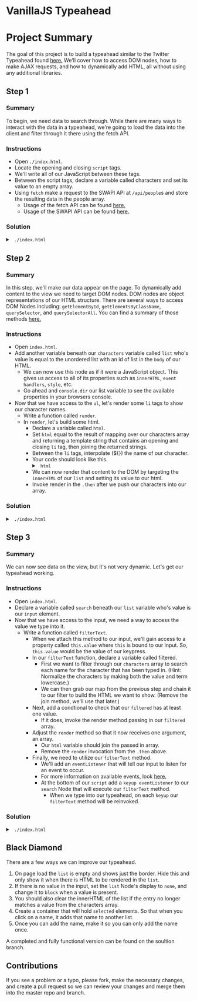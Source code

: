 # VanillaJS Typeahead

# Project Summary

The goal of this project is to build a typeahead similar to the Twitter Typeahead found <a href="https://twitter.github.io/typeahead.js/">here.</a> We'll cover how to access DOM nodes, how to make AJAX requests, and how to dynamically add HTML, all without using any additional libraries.

## Step 1

### Summary

To begin, we need data to search through. While there are many ways to interact with the data in a typeahead, we're going to load the data into the client and filter through it there using the fetch API.

### Instructions

* Open `./index.html`.
* Locate the opening and closing `script` tags.
* We'll write all of our JavaScript between these tags.
* Between the script tags, declare a variable called characters and set its value to an empty array.
* Using `fetch` make a request to the SWAPI API at `/api/people`s and store the resulting data in the people array.
  * Usage of the fetch API can be found <a href="https://developer.mozilla.org/en-US/docs/Web/API/Fetch_API/Using_Fetch">here.</a>
  * Usage of the SWAPI API can be found <a href="https://www.swapi.co">here.</a>

### Solution

<details>

<summary> <code> ./index.html </code> </summary>

```js
const characters = [];

fetch('https://www.swapi.co/api/people')
    .then(response => response.json())
    .then(response => characters.push(...response.results))

```

</details>

## Step 2

### Summary

In this step, we'll make our data appear on the page. To dynamically add content to the view we need to target DOM nodes. DOM nodes are object representations of our HTML structure. There are several ways to access DOM Nodes including: `getElementById`, `getElementsByClassName`, `querySelector`, and `querySelectorAll`. You can find a summary of those methods <a href="https://www.digitalocean.com/community/tutorials/how-to-access-elements-in-the-dom">here.</a>

### Instructions

* Open `index.html`.
* Add another variable beneath our `characters` variable called `list` who's value is equal to the unordered list with an id of list in the `body` of our HTML.
  * We can now use this node as if it were a JavaScript object. This gives us access to all of its properties such as `innerHTML`, `event handlers`, `style`, etc.
  * Go ahead and `console.dir` our list variable to see the available properties in your browsers console.
* Now that we have access to the `ul`, let's render some `li` tags to show our character names.
  * Write a function called `render`.
  * In `render`, let's build some html.
    * Declare a variable called `html`.
    * Set `html` equal to the result of mapping over our characters array and returning a template string that contains an opening and closing `li` tag, then joining the returned strings.
    * Between the `li` tags, interpolate (${}) the name of our character.
    * Your code should look like this.
      <details>
      <summary><code> html </code></summary>
      ```js
        function render() {
          const html = characters.map(val => `<li>${val.name}</li>`).join('')
        }
      ```
      </details>
    * We can now render that content to the DOM by targeting the `innerHTML` of our `list` and setting its value to our html.
    * Invoke render in the `.then` after we push our characters into our array.

### Solution

<details>

<summary> <code> ./index.html </code> </summary>

```js
const characters = [];
const list = document.getElementById('list');

fetch('https://www.swapi.co/api/people')
    .then(response => response.json())
    .then(response => {
      characters.push(...response.results);
      render();
    })

function render() {
  const html = characters.map(val => `<li>${val.name}</li>`).join('');
  list.innerHTML = html;
}

```

</details>

## Step 3

### Summary

We can now see data on the view, but it's not very dynamic. Let's get our typeahead working.

### Instructions

* Open `index.html`.
* Declare a variable called `search` beneath our `list` variable who's value is our `input` element.
* Now that we have access to the input, we need a way to access the value we type into it.
  * Write a function called `filterText`.
    * When we attach this method to our input, we'll gain access to a property called `this.value` where `this` is bound to our input. So, `this.value` would be the value of our keypress.
    * In our `filterText` function, declare a variable called filtered.
      * First we want to filter through our `characters` array to search each name for the character that has been typed in. (Hint: Normalize the characters by making both the value and term lowercase.)
      * We can then grab our map from the previous step and chain it to our filter to build the HTML we want to show. (Remove the join method, we'll use that later.)
    * Next, add a condtional to check that our `filtered` has at least one value.
      * If it does, invoke the render method passing in our `filtered` array.
    * Adjust the `render` method so that it now receives one argument, an array.
      * Our `html` variable should join the passed in array.
      * Remove the `render` invocation from the `.then` above.
    * Finally, we need to utilize our `filterText` method.
      * We'll add an `eventListener` that will tell our input to listen for an event to occur.
      * For more information on available events, look <a href="https://developer.mozilla.org/en-US/docs/Web/Events">here.</a>
      * At the bottom of our `script` add a `keyup eventListener` to our `search` Node that will execute our `filterText` method.
        * When we type into our typeahead, on each `keyup` our `filterText` method will be reinvoked.

### Solution

<details>

<summary> <code> ./index.html </code> </summary>

```js
const characters = [];
const list = document.getElementById('list');
const search = document.querySelector('input');

fetch('https://www.swapi.co/api/people')
    .then(response => response.json())
    .then(response => characters.push(...response.results))

function filterText() {
    const filtered = characters
        .filter(val => val.name.toLowerCase().includes(this.value.toLowerCase()))
        .map(val => `<li>${val.name}</li>`)

    if (filtered.length) {
        render(filtered)
    }
}

function render(array) {
    const html = array.join('');
    list.innerHTML = html;
}

search.addEventListener('keyup', filterText);


```

</details>

## Black Diamond

There are a few ways we can improve our typeahead.
  1. On page load the `list` is empty and shows just the border. Hide this and only show it when there is HTML to be rendered in the `list`.
  2. If there is no value in the input, set the `list` Node's display to `none`, and change it to `block` when a value is present.
  3. You should also clear the innerHTML of the list if the entry no longer matches a value from the characters array.
  4. Create a container that will hold `selected` elements. So that when you click on a name, it adds that name to another list.
  5. Once you can add the name, make it so you can only add the name once.

  A completed and fully functional version can be found on the soultion branch.

## Contributions

If you see a problem or a typo, please fork, make the necessary changes, and create a pull request so we can review your changes and merge them into the master repo and branch.
